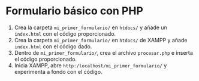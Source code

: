# Formulario básico con PHP

1. Crea la carpeta `mi_primer_formulario/` en `htdocs/` y añade un `index.html` con el código proporcionado.
1. Crea la carpeta `mi_primer_formulario/` en `htdocs/` de XAMPP y añade `index.html` con el código dado.
2. Dentro de `mi_primer_formulario/`, crea el archivo `procesar.php` e inserta el código proporcionado.
3. Inicia XAMPP, abre `http:/localhost/mi_primer_formulario/` y experimenta a fondo con el código.
